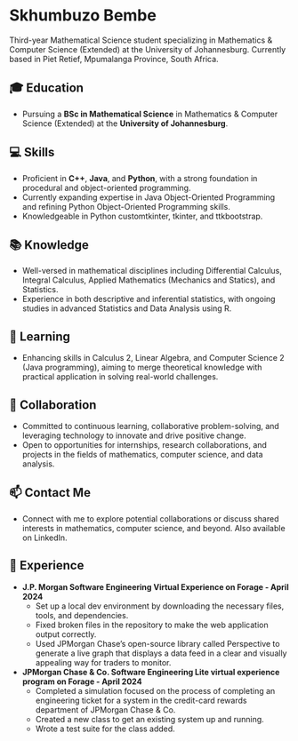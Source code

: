 # Skhumbuzo Bembe
Third-year Mathematical Science student specializing in Mathematics & Computer Science (Extended) at the University of Johannesburg. Currently based in Piet Retief, Mpumalanga Province, South Africa.

## 🎓 Education
- Pursuing a **BSc in Mathematical Science** in Mathematics & Computer Science (Extended) at the **University of Johannesburg**.

## 💻 Skills
- Proficient in **C++**, **Java**, and **Python**, with a strong foundation in procedural and object-oriented programming.
- Currently expanding expertise in Java Object-Oriented Programming and refining Python Object-Oriented Programming skills.
- Knowledgeable in Python customtkinter, tkinter, and ttkbootstrap.

## 📚 Knowledge
- Well-versed in mathematical disciplines including Differential Calculus, Integral Calculus, Applied Mathematics (Mechanics and Statics), and Statistics.
- Experience in both descriptive and inferential statistics, with ongoing studies in advanced Statistics and Data Analysis using R.

## 🌱 Learning
- Enhancing skills in Calculus 2, Linear Algebra, and Computer Science 2 (Java programming), aiming to merge theoretical knowledge with practical application in solving real-world challenges.

## 👯 Collaboration
- Committed to continuous learning, collaborative problem-solving, and leveraging technology to innovate and drive positive change.
- Open to opportunities for internships, research collaborations, and projects in the fields of mathematics, computer science, and data analysis.

## 📫 Contact Me
- Connect with me to explore potential collaborations or discuss shared interests in mathematics, computer science, and beyond. Also available on LinkedIn.

## 🚀 Experience
- **J.P. Morgan Software Engineering Virtual Experience on Forage - April 2024**
    - Set up a local dev environment by downloading the necessary files, tools, and dependencies.
    - Fixed broken files in the repository to make the web application output correctly.
    - Used JPMorgan Chase’s open-source library called Perspective to generate a live graph that displays a data feed in a clear and visually appealing way for traders to monitor.
- **JPMorgan Chase & Co. Software Engineering Lite virtual experience program on Forage - April 2024**
    - Completed a simulation focused on the process of completing an engineering ticket for a system in the credit-card rewards department of JPMorgan Chase & Co.
    - Created a new class to get an existing system up and running.
    - Wrote a test suite for the class added.
